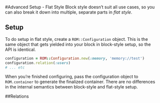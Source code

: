 #Advanced Setup - Flat Style
Block style doesn’t suit all use cases, so you can also break it down into multiple, separate parts in *flat style*. 

## Setup
To do setup in flat style, create a `ROM::Configuration` object. This is the same object that gets yielded into your 
block in block-style setup, so the API is identical. 

```ruby
configuration = ROM::Configuration.new(:memory, 'memory://test')
configuration.relation(:users)
# ... etc
```

When you’re finished configuring, pass the configuration object to `ROM.container` to generate the finalized 
container. There are no differences in the internal semantics between block-style and flat-style setup.

##Relations
